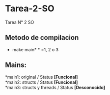 # Tarea-2-SO
Tarea N° 2 SO


## Metodo de compilacion  
* make main*  * =1, 2 o 3  

## Mains:  
*main1: original / Status **[Funcional]**  
*main2: structs / Status **[Funcional]**  
*main3: structs y threads / Status **[Desconocido]**